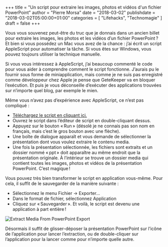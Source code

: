 +++
title       = "Un script pour extraire les images, photos et vidéos d'un fichier PowerPoint"
author      = "Pierre Morsa"
date        = "2018-03-02"
publishdate = "2018-03-02T05:00:00+01:00" 
categories  = [ "Lifehacks", "Technomagie" ]
draft       = false
+++

Vous vous souvenez peut-être du truc que je donnais dans un ancien billet pour extraire les images, les photos et les vidéos d’un fichier PowerPoint ? Et bien si vous possédez un Mac vous avez de la chance : j’ai écrit un script AppleScript pour automatiser la tâche. Si vous êtes sur Windows, vous pouvez toujours utiliser la technique manuelle.

Si vous vous intéressez à AppleScript, j’ai beaucoup commenté le code pour vous aider à comprendre comment le script fonctionne. J’aurais pu le fournir sous forme de miniapplication, mais comme je ne suis pas enregistré comme développeur chez Apple je pense que GeteKeeper va en bloquer l’exécution. Et puis je vous déconseille d’exécuter des applications trouvées sur n’importe quel blog, par exemple le mien.

Même vous n’avez pas d’expérience avec AppleScript, ce n’est pas compliqué :

* [Téléchargez le script en cliquant ici.](/files/extract-media-from-powerpoint.scpt)
* Ouvrez le script dans l’éditeur de script en double-cliquant dessus.
* Appuyez sur le bouton « Run » (désolé je ne connais pas son nom en français, mais c’est le gros bouton avec une flèche).
* Une boîte de dialogue apparaît et vous demande de sélectionner la présentation dont vous voulez extraire le contenu media.
* Une fois la présentation sélectionnée, les fichiers sont extraits et un dossier nommé « ppt » doit apparaître au même endroit que la présentation originale. À l’intérieur se trouve un dossier media qui contient toutes les images, photos et vidéos de la présentation PowerPoint. C’est magique !

Vous pouvez très bien transformer le script en application vous-même. Pour cela, il suffit de le sauvegarder de la manière suivante :

* Sélectionnez le menu Fichier → Exporter...
* Dans le format de fichier, sélectionnez Application
* Cliquez sur « Sauvegarder ». Et voilà, le script est devenu une application à part entière !

![Extract Media From PowerPoint Export](/pictures/2018/02/extract-media-from-powerpoint-exportas.jpg)

Désormais il suffit de glisser-déposer la présentation PowerPoint sur l’icône de l’application pour lancer l’extraction, ou de double-cliquer sur l’application pour la lancer comme pour n’importe quelle autre.
